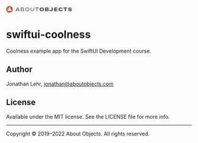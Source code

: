 <div>
<a href="https://www.aboutobjects.com"><img src="ao-logo.png" height=18 style="height: 18px;"/></a>
</div>

# swiftui-coolness
Coolness example app for the SwiftUI Development course.

## Author
Jonathan Lehr, jonathan@aboutobjects.com

## License
Available under the MIT license. See the LICENSE file for more info.

___

Copyright © 2019–2022 About Objects. All rights reserved.